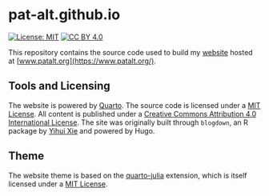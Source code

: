 # pat-alt.github.io

[![License: MIT](https://img.shields.io/badge/License-MIT-yellow.svg)](https://opensource.org/licenses/MIT) [![CC BY 4.0][cc-by-shield]][cc-by]

This repository contains the source code used to build my [website](https://www.patalt.org/) hosted at [www.patalt.org](https://www.patalt.org/).

## Tools and Licensing

The website is powered by [Quarto](https://quarto.org/). The source code is licensed under a [MIT License](LICENSE). All content is published under a [Creative Commons Attribution 4.0 International License][cc-by]. The site was originally built through `blogdown`, an R package by [Yihui Xie](https://yihui.org/) and powered by Hugo. 

## Theme

The website theme is based on the [quarto-julia](https://github.com/pat-alt/quarto-julia) extension, which is itself licensed under a [MIT License](LICENSE).

[cc-by]: http://creativecommons.org/licenses/by/4.0/
[cc-by-shield]: https://img.shields.io/badge/License-CC%20BY%204.0-lightgrey.svg
